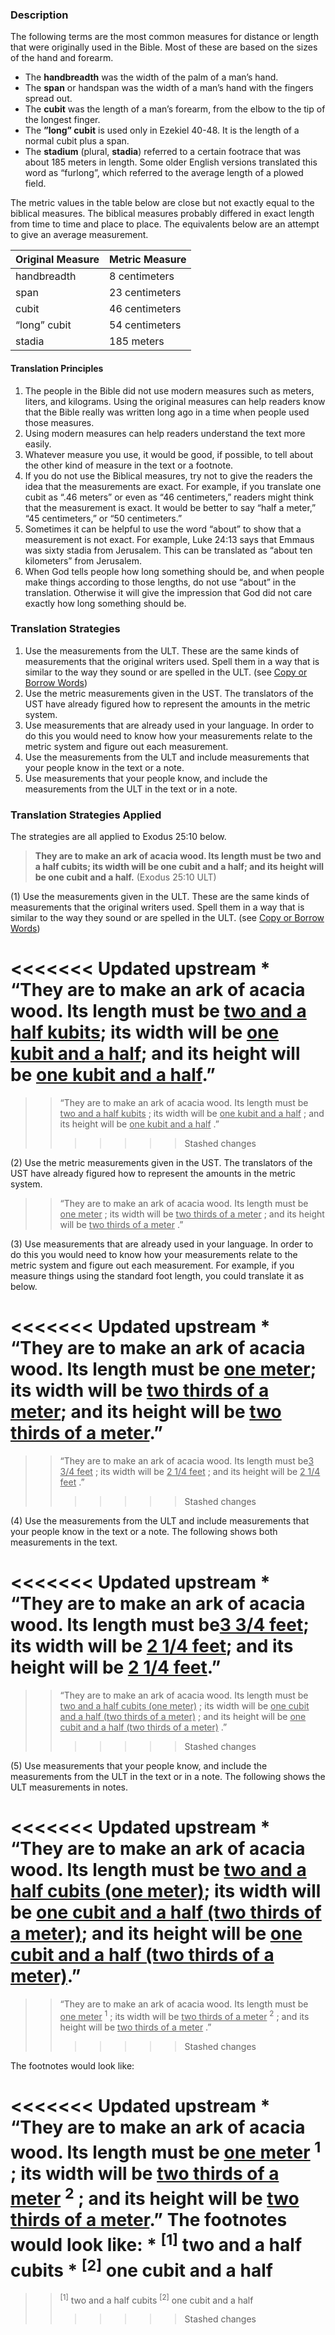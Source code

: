 
### Description

The following terms are the most common measures for distance or length that were originally used in the Bible. Most of these are based on the sizes of the hand and forearm.

* The **handbreadth** was the width of the palm of a man’s hand.
* The **span** or handspan was the width of a man’s hand with the fingers spread out.
* The **cubit** was the length of a man’s forearm, from the elbow to the tip of the longest finger.
* The **”long” cubit** is used only in Ezekiel 40-48. It is the length of a normal cubit plus a span.
* The **stadium** (plural, **stadia**) referred to a certain footrace that was about 185 meters in length. Some older English versions translated this word as “furlong”, which referred to the average length of a plowed field.

The metric values in the table below are close but not exactly equal to the biblical measures. The biblical measures probably differed in exact length from time to time and place to place. The equivalents below are an attempt to give an average measurement.

| Original Measure | Metric Measure |
| -------- | -------- |
| handbreadth     | 8 centimeters    |
| span      | 23 centimeters      |
| cubit    | 46 centimeters    |
| “long” cubit    | 54 centimeters    |
| stadia     | 185 meters    |


#### Translation Principles

1. The people in the Bible did not use modern measures such as meters, liters, and kilograms. Using the original measures can help readers know that the Bible really was written long ago in a time when people used those measures.
1. Using modern measures can help readers understand the text more easily.
1. Whatever measure you use, it would be good, if possible, to tell about the other kind of measure in the text or a footnote.
1. If you do not use the Biblical measures, try not to give the readers the idea that the measurements are exact.  For example, if you translate one cubit as “.46 meters” or even as “46 centimeters,” readers might think that the measurement is exact. It would be better to say “half a meter,” “45 centimeters,” or “50 centimeters.”
1. Sometimes it can be helpful to use the word “about” to show that a measurement is not exact. For example, Luke 24:13 says that Emmaus was sixty stadia from Jerusalem. This can be translated as “about ten kilometers” from Jerusalem.
1. When God tells people how long something should be, and when people make things according to those lengths, do not use “about” in the translation. Otherwise it will give the impression that God did not care exactly how long something should be.

### Translation Strategies

1. Use the measurements from the ULT. These are the same kinds of measurements that the original writers used. Spell them in a way that is similar to the way they sound or are spelled in the ULT. (see [Copy or Borrow Words](../translate-transliterate/01.md))
1. Use the metric measurements given in the UST. The translators of the UST have already figured how to represent the amounts in the metric system.
1. Use measurements that are already used in your language. In order to do this you would need to know how your measurements relate to the metric system and figure out each measurement.
1. Use the measurements from the ULT and include measurements that your people know in the text or a note.
1. Use measurements that your people know, and include the measurements from the ULT in the text or in a note.

### Translation Strategies Applied

The strategies are all applied to Exodus 25:10 below.

> **They are to make an ark of acacia wood. Its length must be two and a half cubits; its width will be one cubit and a half; and its height will be one cubit and a half.** (Exodus 25:10 ULT)

(1) Use the measurements given in the ULT. These are the same kinds of measurements that the original writers used. Spell them in a way that is similar to the way they sound or are spelled in the ULT. (see [Copy or Borrow Words](../translate-transliterate/01.md))

<<<<<<< Updated upstream
    * “They are to make an ark of acacia wood. Its length must be <u>two and a half kubits</u>; its width will be <u>one kubit and a half</u>; and its height will be <u>one kubit and a half</u>.”
=======
>>“They are to make an ark of acacia wood. Its length must be <u>two and a half kubits</u> ; its width will be <u>one kubit and a half</u> ; and its height will be <u>one kubit and a half</u> .”
>>>>>>> Stashed changes

(2) Use the metric measurements given in the UST. The translators of the UST have already figured how to represent the amounts in the metric system.

>> “They are to make an ark of acacia wood. Its length must be <u>one meter</u> ; its width will be <u>two thirds of a meter</u> ; and its height will be <u>two thirds of a meter</u> .”

(3) Use measurements that are already used in your language. In order to do this you would need to know how your measurements relate to the metric system and figure out each measurement. For example, if you measure things using the standard foot length, you could translate it as below.

<<<<<<< Updated upstream
    * “They are to make an ark of acacia wood. Its length must be <u>one meter</u>; its width will be <u>two thirds of a meter</u>; and its height will be <u>two thirds of a meter</u>.”
=======
>> “They are to make an ark of acacia wood. Its length must be<u>3 3/4 feet</u> ; its width will be <u>2 1/4 feet</u> ; and its height will be <u>2 1/4 feet</u> .”
>>>>>>> Stashed changes

(4) Use the measurements from the ULT and include measurements that your people know in the text or a note. The following shows both measurements in the text.

<<<<<<< Updated upstream
    * “They are to make an ark of acacia wood. Its length must be<u>3 3/4 feet</u>; its width will be <u>2 1/4 feet</u>; and its height will be <u>2 1/4 feet</u>.”
=======
>> “They are to make an ark of acacia wood. Its length must be <u>two and a half cubits (one meter)</u> ; its width will be <u>one cubit and a half (two thirds of a meter)</u> ; and its height will be <u>one cubit and a half (two thirds of a meter)</u> .”
>>>>>>> Stashed changes

(5) Use measurements that your people know, and include the measurements from the ULT in the text or in  a note. The following shows the ULT measurements in notes.

<<<<<<< Updated upstream
    * “They are to make an ark of acacia wood. Its length must be <u>two and a half cubits (one meter)</u>; its width will be <u>one cubit and a half (two thirds of a meter)</u>; and its height will be <u>one cubit and a half (two thirds of a meter)</u>.”
=======
>> “They are to make an ark of acacia wood. Its length must be <u>one meter</u> <sup> 1</sup> ; its width will be <u>two thirds of a meter</u> <sup> 2</sup> ; and its height will be <u>two thirds of a meter</u> .” 
>>>>>>> Stashed changes

The footnotes would look like:

<<<<<<< Updated upstream
    * “They are to make an ark of acacia wood. Its length must be <u>one meter</u> <sup> 1</sup> ; its width will be <u>two thirds of a meter</u> <sup> 2</sup> ; and its height will be <u>two thirds of a meter</u>.” The footnotes would look like:
        * <sup> [1]</sup> two and a half cubits
        * <sup> [2]</sup> one cubit and a half
=======
>> <sup> [1]</sup> two and a half cubits
>> <sup> [2]</sup> one cubit and a half
>>>>>>> Stashed changes

